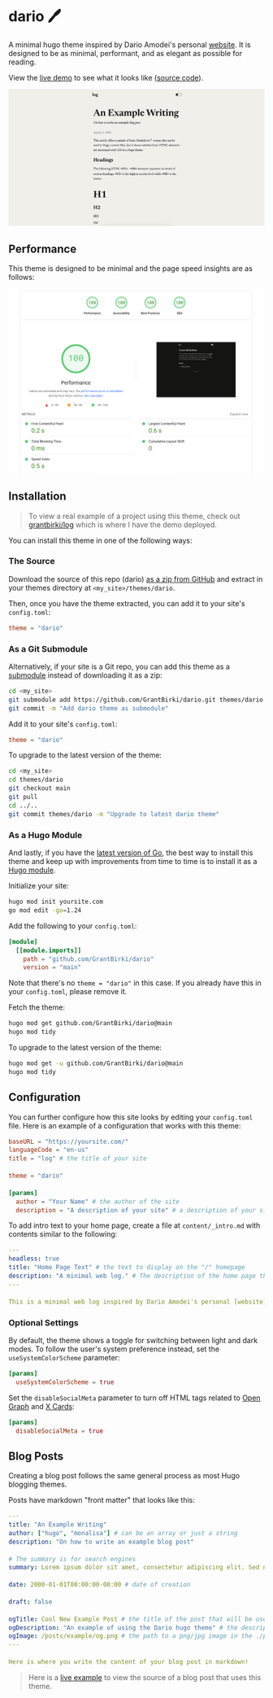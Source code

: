 # dario 🖊️

A minimal hugo theme inspired by Dario Amodei's personal [website](https://darioamodei.com/). It is designed to be as minimal, performant, and as elegant as possible for reading.

View the [live demo](https://log.birki.io) to see what it looks like ([source code](https://github.com/GrantBirki/dario)).

![home](https://raw.githubusercontent.com/GrantBirki/dario/main/docs/assets/home.png)

## Performance

This theme is designed to be minimal and the page speed insights are as follows:

![100](https://raw.githubusercontent.com/GrantBirki/dario/main/docs/assets/100.png)

## Installation

> To view a real example of a project using this theme, check out [grantbirki/log](https://github.com/GrantBirki/log) which is where I have the demo deployed.

You can install this theme in one of the following ways:

### The Source

Download the source of this repo (dario) [as a zip from GitHub](https://github.com/GrantBirki/dario/archive/refs/heads/main.zip) and extract in your themes directory at `<my_site>/themes/dario`.

Then, once you have the theme extracted, you can add it to your site's `config.toml`:

```toml
theme = "dario"
```

### As a Git Submodule

Alternatively, if your site is a Git repo, you can add this theme as a [submodule](https://git-scm.com/book/en/v2/Git-Tools-Submodules) instead of downloading it as a zip:

```bash
cd <my_site>
git submodule add https://github.com/GrantBirki/dario.git themes/dario
git commit -m "Add dario theme as submodule"
```

Add it to your site's `config.toml`:

```toml
theme = "dario"
```

To upgrade to the latest version of the theme:

```bash
cd <my_site>
cd themes/dario
git checkout main
git pull
cd ../..
git commit themes/dario -m "Upgrade to latest dario theme"
```

### As a Hugo Module

And lastly, if you have the [latest version of Go](https://go.dev/doc/install), the best way to install this theme and keep up with improvements from time to time is to install it as a [Hugo module](https://gohugo.io/hugo-modules/).

Initialize your site:

```bash
hugo mod init yoursite.com
go mod edit -go=1.24
```

Add the following to your `config.toml`:

```toml
[module]
  [[module.imports]]
    path = "github.com/GrantBirki/dario"
    version = "main"
```

Note that there's no `theme = "dario"` in this case. If you already have this in your `config.toml`, please remove it.

Fetch the theme:

```bash
hugo mod get github.com/GrantBirki/dario@main
hugo mod tidy
```

To upgrade to the latest version of the theme:

```bash
hugo mod get -u github.com/GrantBirki/dario@main
hugo mod tidy
```

## Configuration

You can further configure how this site looks by editing your `config.toml` file. Here is an example of a configuration that works with this theme:

```toml
baseURL = "https://yoursite.com/"
languageCode = "en-us"
title = "log" # the title of your site

theme = "dario"

[params]
  author = "Your Name" # the author of the site
  description = "A description of your site" # a description of your site that will be used in the meta tags
```

To add intro text to your home page, create a file at `content/_intro.md` with contents similar to the following:

```yaml
---
headless: true
title: "Home Page Text" # the text to display on the "/" homepage
description: "A minimal web log." # The description of the home page that will be used in the open graph meta tags
---

This is a minimal web log inspired by Dario Amodei's personal [website](https://darioamodei.com/). Add some more text here that will be displayed on your homepage (you can use markdown).
```

### Optional Settings

By default, the theme shows a toggle for switching between light and dark modes. To follow the user's system preference instead, set the `useSystemColorScheme` parameter:

```toml
[params]
  useSystemColorScheme = true
```

Set the `disableSocialMeta` parameter to turn off HTML tags related to [Open Graph](https://ogp.me) and [X Cards](https://developer.x.com/en/docs/x-for-websites/cards/overview/abouts-cards):

```toml
[params]
  disableSocialMeta = true
```

## Blog Posts

Creating a blog post follows the same general process as most Hugo blogging themes.

Posts have markdown "front matter" that looks like this:

```yaml
---
title: "An Example Writing"
author: ["hugo", "monalisa"] # can be an array or just a string
description: "On how to write an example blog post"

# The summary is for search engines
summary: Lorem ipsum dolor sit amet, consectetur adipiscing elit. Sed neque elit, tristique placerat feugiat ac, facilisis vitae arcu. Proin eget egestas augue. Praesent ut sem nec arcu pellentesque aliquet. Duis dapibus diam vel metus tempus vulputate.

date: 2000-01-01T00:00:00-00:00 # date of creation

draft: false

ogTitle: Cool New Example Post # the title of the post that will be used in the open graph meta tags
ogDescription: "An example of using the Dario hugo theme" # the description of the post that will be used in the open graph meta tags
ogImage: /posts/example/og.png # the path to a png/jpg image in the ./posts/example directory to use as the open graph image
---

Here is where you write the content of your blog post in markdown!
```

> Here is a [live example](https://github.com/GrantBirki/log/blob/0893a8488426d0f910feefe0c69c49f3c10fc8c8/content/posts/example/index.md) to view the source of a blog post that uses this theme.
